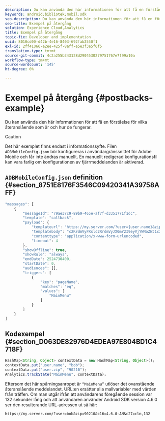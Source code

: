 ```yaml
---
description: Du kan använda den här informationen för att få en förståelse för återanslående och hur de fungerar.
keywords: android;bibliotek;mobil;sdk
seo-description: Du kan använda den här informationen för att få en förståelse för återanslående och hur de fungerar.
seo-title: Exempel på återgång
solution: Experience Cloud,Analytics
title: Exempel på återgång
topic-fix: Developer and implementation
uuid: 8010cd00-d42b-4e16-8403-692fab2550f1
exl-id: 2ff41066-e2ee-425f-8aff-e5e3f3e5f0f5
translation-type: tm+mt
source-git-commit: 4c2a255b343128d2904530279751767e7f99a10a
workflow-type: tm+mt
source-wordcount: '145'
ht-degree: 0%

---
```


# Exempel på återgång {#postbacks-example}

Du kan använda den här informationen för att få en förståelse för vilka återanslående som är och hur de fungerar.

>[!CAUTION]
>
>Det här exemplet finns endast i informationssyfte. Filen `ADBMobileConfig.json` bör konfigureras i användargränssnittet för Adobe Mobile och får inte ändras manuellt. En manuellt redigerad konfigurationsfil kan vara farlig om konfigurationen av fjärrmeddelanden är aktiverad.

## `ADBMobileConfig.json` definition  {#section_8751E8176F3546C09420341A39758AFF}

```js
"messages": [ 
    { 
        "messageId": "79ae37c9-89b9-465e-af7f-d3351771f1dc", 
        "template": "callback", 
        "payload": {  
            "templateurl": "https://my.server.com/?user={user.name}&zip={user.zip}&c16={%sdkver%}&c27=cln,{a.PrevSessionLength}", 
            "templatebody": "c2RrdmVyPXslc2RrdmVyJX0mY2I9eyVjYWNoZWJ1c3QlfSZjbGllbnRJZD17bi5jbGllbnQuaWR9JnRzPXsldGltZXN0YW1wVSV9JnRzej17JXRpbWVzdGFtcFolfQ==", 
            "contenttype": "application/x-www-form-urlencoded",  
            "timeout": 4 
        }, 
        "showOffline": true, 
        "showRule": "always", 
        "endDate": 2524730400, 
        "startDate": 0, 
        "audiences": [], 
        "triggers": [ 
            { 
                "key": "pageName", 
                "matches": "eq", 
                "values": [ 
                    "MainMenu" 
                ] 
            } 
        ] 
    } 
] 
```

## Kodexempel {#section_D063DE82976D4EDEA97E804BD1C4718F}

```js
HashMap<String, Object> contextData = new HashMap<String, Object>(); 
contextData.put("user.name", "bob"); 
contextData.put("user.zip", "90210"); 
Analytics.trackState("MainMenu", contextData);
```

Eftersom det här spårningsanropet är `“MainMenu”` utlöser det ovanstående återanslående meddelandet. URL:en ersätter alla mallvariabler med värden från träffen. Om man utgår ifrån att användarens föregående session var 132 sekunder lång och att användaren använder Android SDK version 4.6.0 ser den resulterande URL-adressen ut så här:

`https://my.server.com/?user=bob&zip=90210&c16=4.6.0-AN&c27=cln,132`
